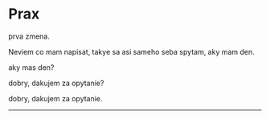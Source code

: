 # Prax
prva zmena.

Neviem co mam napisat, takye sa asi sameho seba spytam, aky mam den.

aky mas den?


dobry, dakujem za opytanie?

dobry, dakujem za opytanie.
____

